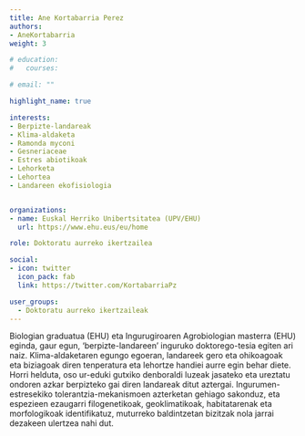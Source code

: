 ```yaml
---
title: Ane Kortabarria Perez
authors:
- AneKortabarria
weight: 3

# education:
#   courses:

# email: ""

highlight_name: true

interests:
- Berpizte-landareak
- Klima-aldaketa
- Ramonda myconi
- Gesneriaceae
- Estres abiotikoak
- Lehorketa
- Lehortea
- Landareen ekofisiologia


organizations:
- name: Euskal Herriko Unibertsitatea (UPV/EHU)
  url: https://www.ehu.eus/eu/home

role: Doktoratu aurreko ikertzailea

social:
- icon: twitter
  icon_pack: fab
  link: https://twitter.com/KortabarriaPz

user_groups: 
  - Doktoratu aurreko ikertzaileak
---
```


Biologian graduatua (EHU) eta Ingurugiroaren Agrobiologian masterra (EHU) eginda, gaur egun, ‘berpizte-landareen’ inguruko doktorego-tesia egiten ari naiz. Klima-aldaketaren egungo egoeran, landareek gero eta ohikoagoak eta biziagoak diren tenperatura eta lehortze handiei aurre egin behar diete. Horri helduta, oso ur-eduki gutxiko denboraldi luzeak jasateko eta ureztatu ondoren azkar berpizteko gai diren landareak ditut aztergai. Ingurumen-estresekiko tolerantzia-mekanismoen azterketan gehiago sakonduz, eta espezieen ezaugarri filogenetikoak, geoklimatikoak, habitatarenak eta morfologikoak identifikatuz, muturreko baldintzetan bizitzak nola jarrai dezakeen ulertzea nahi dut.
